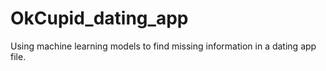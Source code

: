 # OkCupid_dating_app
 Using machine learning models to find missing information in a dating app file.
